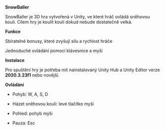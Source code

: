 
**SnowBaller**

SnowBaller je 3D hra vytvořená v Unity, ve které hráč ovládá sněhovou kouli. Cílem hry je koulit kouli dokud nebude dostatečně velká.

  

**Funkce**

Sbíratelné bonusy, které zvyšují sílu a rychlost hráče

Jednoduché ovládání pomocí klávesnice a myši




**Instalace**

Pro spuštění hry je potřeba mít nainstalovaný Unity Hub a Unity Editor verze **2020.3.23f1** nebo novější. 


  
**Ovládání**

 - Pohyb: W, A, S, D
   
 - Házet sněhovou kouli: levé tlačítko myši

   

 - Pohled: pohyb myši

   

 - Pauza: Esc

